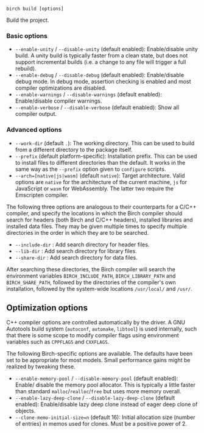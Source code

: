     birch build [options]

Build the project.

### Basic options

  - `--enable-unity` / `--disable-unity` (default enabled): Enable/disable unity build. A unity build is typically faster from a clean state, but does not support incremental builds (i.e. a change to any file will trigger a full rebuild).
  - `--enable-debug` / `--disable-debug` (default enabled): Enable/disable debug mode. In debug mode, assertion checking is enabled and most compiler optimizations are disabled.
  - `--enable-warnings` / `--disable-warnings` (default enabled): Enable/disable compiler warnings.
  - `--enable-verbose` / `--disable-verbose` (default enabled): Show all compiler output.

### Advanced options

  - `--work-dir` (default `.`): The working directory. This can be used to build from a different directory to the package itself.
  - `--prefix` (default platform-specific): Installation prefix. This can be used to install files to different directories than the default. It works in the same way as the `--prefix` option given to `configure` scripts.
  - `--arch=[native|js|wasm]` (default `native`): Target architecture. Valid options are `native` for the architecture of the current machine, `js` for JavaScript or `wasm` for WebAssembly. The latter two require the Emscripten compiler.

The following three options are analogous to their counterparts for a C/C++ compiler, and specify the locations in which the Birch compiler should
search for headers (both Birch and C/C++ headers), installed libraries and
installed data files. They may be given multiple times to specify multiple
directories in the order in which they are to be searched.

  - `--include-dir` : Add search directory for header files.
  - `--lib-dir` : Add search directory for library files.
  - `--share-dir` : Add search directory for data files.

After searching these directories, the Birch compiler will search the environment variables `BIRCH_INCLUDE_PATH`, `BIRCH_LIBRARY_PATH` and `BIRCH_SHARE_PATH`, followed by the directories of the compiler's own installation, followed by the system-wide locations `/usr/local/` and
`/usr/`.


## Optimization options

C++ compiler options are controlled automatically by the driver. A GNU Autotools build system (`autoconf`, `automake`, `libtool`) is used internally, such that there is some scope to modify compiler flags using environment variables such as `CPPFLAGS` and `CXXFLAGS`.

The following Birch-specific options are available. The defaults have been set to be appropriate for most models. Small performance gains might be realized by tweaking these.

  - `--enable-memory-pool` / `--disable-memory-pool` (default enabled): Enable/ disable the memory pool allocator. This is typically a little faster than standard `malloc`/`realloc`/`free` but uses more memory overall.
  - `--enable-lazy-deep-clone` / `--disable-lazy-deep-clone` (default enabled): Enable/disable lazy deep clone instead of eager deep clone of objects.
  - `--clone-memo-initial-size=n` (default 16): Initial allocation size (number of entries) in memos used for clones. Must be a positive power of 2.

